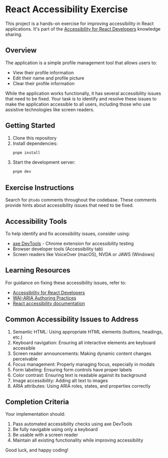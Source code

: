 # React Accessibility Exercise

This project is a hands-on exercise for improving accessibility in React applications. It's part of the [Accessibility for React Developers](https://code-with-amirhossein.github.io/a11y-for-react-devs/) knowledge sharing.

## Overview

The application is a simple profile management tool that allows users to:
- View their profile information
- Edit their name and profile picture
- Clear their profile information

While the application works functionally, it has several accessibility issues that need to be fixed. Your task is to identify and resolve these issues to make the application accessible to all users, including those who use assistive technologies like screen readers.

## Getting Started

1. Clone this repository
2. Install dependencies:
   ```bash
   pnpm install
   ```
3. Start the development server:
   ```bash
   pnpm dev
   ```

## Exercise Instructions

Search for `@todo` comments throughout the codebase. These comments provide hints about accessibility issues that need to be fixed.

## Accessibility Tools

To help identify and fix accessibility issues, consider using:

- [axe DevTools](https://chromewebstore.google.com/detail/axe-devtools-web-accessib/lhdoppojpmngadmnindnejefpokejbdd) - Chrome extension for accessibility testing
- Browser developer tools (Accessibility tab)
- Screen readers like VoiceOver (macOS), NVDA or JAWS (Windows)

## Learning Resources

For guidance on fixing these accessibility issues, refer to:

- [Accessibility for React Developers](https://code-with-amirhossein.github.io/a11y-for-react-devs/)
- [WAI-ARIA Authoring Practices](https://www.w3.org/WAI/ARIA/apg/)
- [React accessibility documentation](https://reactjs.org/docs/accessibility.html)

## Common Accessibility Issues to Address

1. Semantic HTML: Using appropriate HTML elements (buttons, headings, etc.)
2. Keyboard navigation: Ensuring all interactive elements are keyboard accessible
3. Screen reader announcements: Making dynamic content changes perceivable
4. Focus management: Properly managing focus, especially in modals
5. Form labeling: Ensuring form controls have proper labels
6. Color contrast: Ensuring text is readable against its background
7. Image accessibility: Adding alt text to images
8. ARIA attributes: Using ARIA roles, states, and properties correctly

## Completion Criteria

Your implementation should:

1. Pass automated accessibility checks using axe DevTools
2. Be fully navigable using only a keyboard
3. Be usable with a screen reader
4. Maintain all existing functionality while improving accessibility

Good luck, and happy coding!
